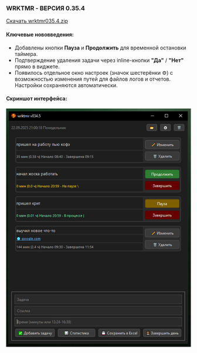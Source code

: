 ### **WRKTMR - ВЕРСИЯ 0.35.4**

[Скачать wrktmr035.4.zip](https://github.com/ashtray01/wrktmr/releases/download/034.5/wrktmr035.4.zip)
#### **Ключевые нововведения:**
- Добавлены кнопки **Пауза** и **Продолжить** для временной остановки таймера.
- Подтверждение удаления задачи через inline-кнопки **"Да"** / **"Нет"** прямо в виджете.
- Появилось отдельное окно настроек (значок шестерёнки ⚙) с возможностью изменения путей для файлов логов и отчетов. Настройки сохраняются автоматически.

#### **Скриншот интерфейса:**
![Скриншот версии 0.34.5](https://github.com/ashtray01/wrktmr/blob/main/images/scr034.5.png)












































